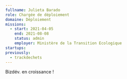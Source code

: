 ```yaml
---
fullname: Julieta Barado
role: Chargée de déploiement
domaine: Déploiement
missions:
  - start: 2021-04-05
    end: 2021-08-08
    status: admin
    employer: Ministère de la Transition Ecologique
startups:
previously:
  - trackdechets
---
```


Bizdév. en croissance !

